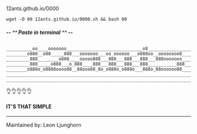 12ants.github.io/0000

    wget -O 00 12ants.github.io/0000.sh && bash 00
#####  --  ^^ Paste in terminal ^^  --


##

##

    __________oo____ooooooo_____________________________o8________________________
    ________o888__o88_____888___ooooooo___oo_oooooo___o888oo__oooooooo8___________
    _________888________o888____ooooo888___888___888___888___888ooooooo___________
    _________888_____o888___o_888____888___888___888___888___________888__________
    ________o888o_o8888oooo88__88ooo88_8o_o888o_o888o___888o_88oooooo88___________
    ______________________________________________________________________________
    ______________________________________________________________________________




👌👌👌👌👌

    
    
#### IT'S THAT SIMPLE

    




    
-----------------------


Maintained by: Leon Ljunghorn



    
   
    
